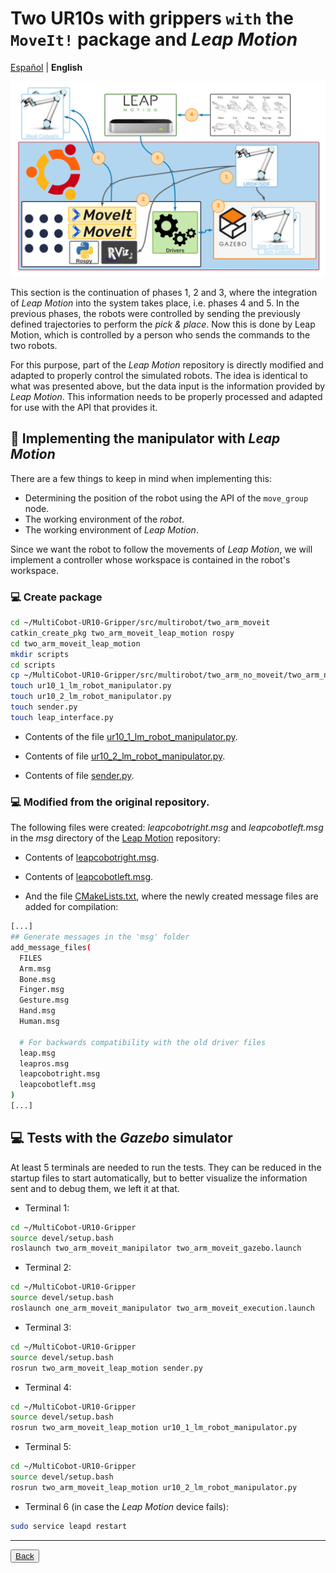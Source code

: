 # Two UR10s with grippers `with` the `MoveIt!` package and *Leap Motion*

[Español](https://github.com/Serru/MultiCobot-UR10-Gripper/blob/main/doc/moveit/ESP/two_arm_moveit_lm.md) | **English**

![image](/doc/imgs_md/Diseno-moveit-general-dos-cobots-leap-motion.png "Loaded the URDF model of the UR10 robot") 

This section is the continuation of phases 1, 2 and 3, where the integration of *Leap Motion* into the system takes place, i.e. phases 4 and 5. In the previous phases, the robots were controlled by sending the previously defined trajectories to perform the *pick & place*. Now this is done by Leap Motion, which is controlled by a person who sends the commands to the two robots. 

For this purpose, part of the *Leap Motion* repository is directly modified and adapted to properly control the simulated robots. The idea is identical to what was presented above, but the data input is the information provided by *Leap Motion*. This information needs to be properly processed and adapted for use with the API that provides it. 

## :book: Implementing the manipulator with *Leap Motion*

There are a few things to keep in mind when implementing this:

- Determining the position of the robot using the API of the `move_group` node.
- The working environment of the *robot*.
- The working environment of *Leap Motion*. 

Since we want the robot to follow the movements of *Leap Motion*, we will implement a controller whose workspace is contained in the robot's workspace. 

### :computer: Create package 

```bash
cd ~/MultiCobot-UR10-Gripper/src/multirobot/two_arm_moveit
catkin_create_pkg two_arm_moveit_leap_motion rospy
cd two_arm_moveit_leap_motion
mkdir scripts
cd scripts
cp ~/MultiCobot-UR10-Gripper/src/multirobot/two_arm_no_moveit/two_arm_no_moveit_leap_motion/scripts/leap_interface.py .
touch ur10_1_lm_robot_manipulator.py
touch ur10_2_lm_robot_manipulator.py
touch sender.py
touch leap_interface.py
``` 

- Contents of the file [ur10_1_lm_robot_manipulator.py](https://github.com/Serru/MultiCobot-UR10-Gripper/blob/main/src/multirobot/two_arm_moveit/two_arm_moveit_leap_motion/scripts/ur10_1_lm_robot_manipulator.py). 

- Contents of file [ur10_2_lm_robot_manipulator.py](https://github.com/Serru/MultiCobot-UR10-Gripper/blob/main/src/multirobot/two_arm_moveit/two_arm_moveit_leap_motion/scripts/ur10_2_lm_robot_manipulator.py). 

- Contents of file [sender.py](https://github.com/Serru/MultiCobot-UR10-Gripper/blob/main/src/multirobot/two_arm_moveit/two_arm_moveit_leap_motion/scripts/sender.py). 

### :computer: Modified from the original repository. 

The following files were created: *leapcobotright.msg* and *leapcobotleft.msg* in the *msg* directory of the [Leap Motion](https://github.com/Serru/MultiCobot-UR10-Gripper/tree/main/src/leap_motion) repository: 

- Contents of [leapcobotright.msg](https://github.com/Serru/MultiCobot-UR10-Gripper/blob/main/src/leap_motion/msg/leapcobotright.msg). 

- Contents of [leapcobotleft.msg](https://github.com/Serru/MultiCobot-UR10-Gripper/blob/main/src/leap_motion/msg/leapcobotleft.msg). 

- And the file [CMakeLists.txt](https://github.com/Serru/MultiCobot-UR10-Gripper/blob/main/src/leap_motion/CMakeLists.txt), where the newly created message files are added for compilation:

```bash
[...]
## Generate messages in the 'msg' folder
add_message_files(
  FILES
  Arm.msg
  Bone.msg
  Finger.msg
  Gesture.msg
  Hand.msg
  Human.msg

  # For backwards compatibility with the old driver files
  leap.msg
  leapros.msg
  leapcobotright.msg
  leapcobotleft.msg
)
[...]
```

## :computer: Tests with the *Gazebo* simulator
At least 5 terminals are needed to run the tests. They can be reduced in the startup files to start automatically, but to better visualize the information sent and to debug them, we left it at that. 

- Terminal 1:
```bash
cd ~/MultiCobot-UR10-Gripper
source devel/setup.bash
roslaunch two_arm_moveit_manipilator two_arm_moveit_gazebo.launch
``` 

- Terminal 2:
```bash
cd ~/MultiCobot-UR10-Gripper
source devel/setup.bash
roslaunch one_arm_moveit_manipulator two_arm_moveit_execution.launch
``` 

- Terminal 3:
```bash
cd ~/MultiCobot-UR10-Gripper
source devel/setup.bash
rosrun two_arm_moveit_leap_motion sender.py
``` 

- Terminal 4:
```bash
cd ~/MultiCobot-UR10-Gripper
source devel/setup.bash
rosrun two_arm_moveit_leap_motion ur10_1_lm_robot_manipulator.py 
``` 

- Terminal 5:
```bash
cd ~/MultiCobot-UR10-Gripper
source devel/setup.bash
rosrun two_arm_moveit_leap_motion ur10_2_lm_robot_manipulator.py 
``` 

- Terminal 6 (in case the *Leap Motion* device fails):
```bash
sudo service leapd restart
```

---

<div>
 <p align="left">
   <button name="button"><a rel="license" href="https://github.com/Serru/MultiCobot-UR10-Gripper/blob/main/doc/design-lm.md"> Back </a></button>
 </p>
</div>